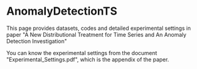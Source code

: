 # AnomalyDetectionTS
This page provides datasets, codes and detailed experimental settings in paper "A New Distributional Treatment for Time Series and An Anomaly Detection Investigation"

You can know the experimental settings from the document "Experimental_Settings.pdf", which is the appendix of the paper.
